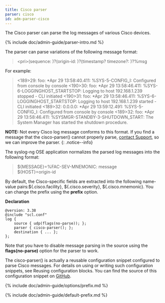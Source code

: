 ```yaml
---
title: Cisco parser
parser: cisco
id: adm-parser-cisco
---
```


The Cisco parser can parse the log messages of various Cisco devices.

{% include doc/admin-guide/parser-intro.md %}

The parser can parse variations of the following
message format:

>\<pri\>(sequence: )?(origin-id: )?(timestamp? timezone?: )?%msg

For example:

><189>29: foo: *Apr 29 13:58:40.411: %SYS-5-CONFIG_I: Configured from console by console
><190>30: foo: *Apr 29 13:58:46.411: %SYS-6-LOGGINGHOST_STARTSTOP: Logging to host 192.168.1.239 stopped - CLI initiated
><190>31: foo: *Apr 29 13:58:46.411: %SYS-6-LOGGINGHOST_STARTSTOP: Logging to host 192.168.1.239 started - CLI initiated
><189>32: 0.0.0.0: *Apr 29 13:59:12.491: %SYS-5-CONFIG_I: Configured from console by console
><189>32: foo: *Apr 29 13:58:46.411: %SYSMGR-STANDBY-3-SHUTDOWN_START: The System Manager has started the shutdown procedure.

**NOTE:** Not every Cisco log message conforms to this format. If you find a
message that the cisco-parser() cannot properly parse, [contact
Support](https://www.syslog-ng.com/support/), so we can improve the
parser.
{: .notice--info}

The syslog-ng OSE application normalizes the parsed log messages into
the following format:

>${MESSAGE}=%FAC-SEV-MNEMONIC: message  
>${HOST}=origin-id

By default, the Cisco-specific fields are extracted into the following
name-value pairs:${.cisco.facility}, ${.cisco.severity},
${.cisco.mnemonic}. You can change the prefix using the **prefix**
option.

**Declaration**

```config
@version: 3.38
@include "scl.conf"
log {
    source { udp(flags(no-parse)); };
    parser { cisco-parser(); };
    destination { ... };
};
```

Note that you have to disable message parsing in the source using the
**flags(no-parse)** option for the parser to work.

The cisco-parser() is actually a reusable configuration snippet
configured to parse Cisco messages. For details on using or writing such
configuration snippets, see Reusing configuration blocks.
You can find the source of this configuration
snippet on [GitHub](https://github.com/syslog-ng/syslog-ng/blob/master/scl/cisco/plugin.conf).

{% include doc/admin-guide/options/prefix.md %}

{% include doc/admin-guide/default-prefix.md %}
